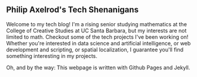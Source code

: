 ## Philip Axelrod's Tech Shenanigans

Welcome to my tech blog! I'm a rising senior studying mathematics 
at the College of Creative Studies at UC Santa Barbara, but my interests are not
limited to math. Checkout some of the tech projects I've been working on! Whether you're interested in
data science and artificial intelligence, or web development and scripting, or spatial localization, I guarantee
you'll find something interesting in my projects.

Oh, and by the way: This webpage is written with Github Pages and Jekyll.

<!-- ### Markdown -->

<!-- Markdown is a lightweight and easy-to-use syntax for styling your writing. It includes conventions for

```markdown
Syntax highlighted code block

# Header 1
## Header 2
### Header 3

- Bulleted
- List

1. Numbered
2. List

**Bold** and _Italic_ and `Code` text

[Link](url) and ![Image](src)
```

For more details see [Basic writing and formatting syntax](https://docs.github.com/en/github/writing-on-github/getting-started-with-writing-and-formatting-on-github/basic-writing-and-formatting-syntax).

### Jekyll Themes

Your Pages site will use the layout and styles from the Jekyll theme you have selected in your [repository settings](https://github.com/PhilipAxelrod/blog/settings/pages). The name of this theme is saved in the Jekyll `_config.yml` configuration file.

### Support or Contact

Having trouble with Pages? Check out our [documentation](https://docs.github.com/categories/github-pages-basics/) or [contact support](https://support.github.com/contact) and we’ll help you sort it out. -->
